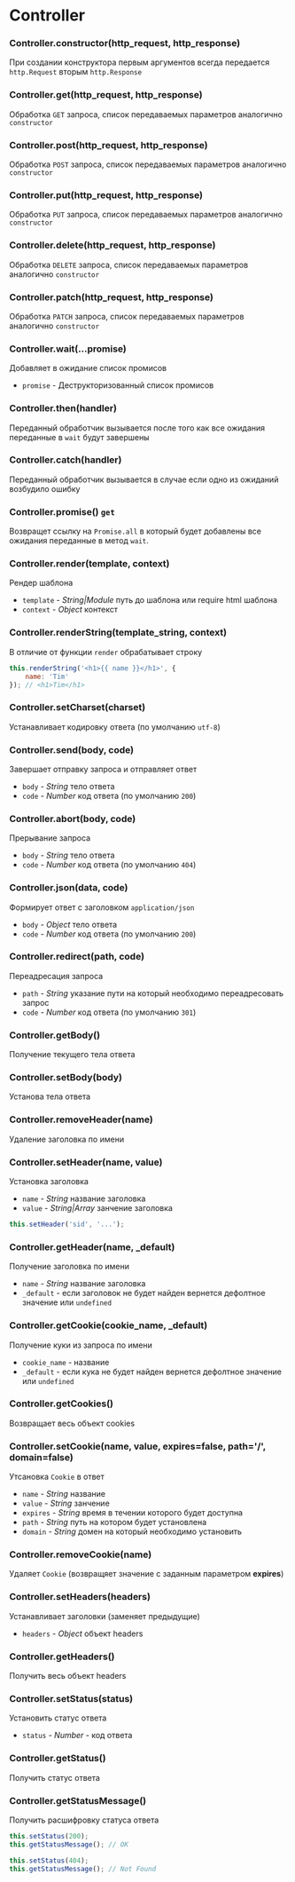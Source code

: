 # Controller

### Controller.constructor(http_request, http_response)
При создании конструктора первым аргументов всегда передается `http.Request` вторым `http.Response`


### Controller.get(http_request, http_response)
Обработка `GET` запроса, список передаваемых параметров аналогично `constructor`


### Controller.post(http_request, http_response)
Обработка `POST` запроса, список передаваемых параметров аналогично `constructor`


### Controller.put(http_request, http_response)
Обработка `PUT` запроса, список передаваемых параметров аналогично `constructor`


### Controller.delete(http_request, http_response)
Обработка `DELETE` запроса, список передаваемых параметров аналогично `constructor`


### Controller.patch(http_request, http_response)
Обработка `PATCH` запроса, список передаваемых параметров аналогично `constructor`


### Controller.wait(...promise)
Добавляет в ожидание список промисов
* `promise` - Деструкторизованный список промисов

### Controller.then(handler)
Переданный обработчик вызывается после того как все ожидания переданные в `wait` будут завершены


### Controller.catch(handler)
Переданный обработчик вызывается в случае если одно из ожиданий возбудило ошибку


### Controller.promise() `get`
Возвращет ссылку на `Promise.all` в который будет добавлены все ожидания переданные в метод `wait`.


### Controller.render(template, context)
Рендер шаблона
* `template` - *String|Module* путь до шаблона или require html шаблона
* `context` - *Object* контекст

### Controller.renderString(template_string, context)
В отличие от функции `render` обрабатывает строку 
```javascript
this.renderString('<h1>{{ name }}</h1>', {
    name: 'Tim'
}); // <h1>Tim</h1>
```

### Controller.setCharset(charset)
Устанавливает кодировку ответа (по умолчанию `utf-8`)


### Controller.send(body, code)
Завершает отправку запроса и отправляет ответ 
* `body` - *String* тело ответа
* `code` - *Number* код ответа (по умолчанию `200`)


### Controller.abort(body, code)
Прерывание запроса
* `body` - *String* тело ответа
* `code` - *Number* код ответа (по умолчанию `404`)

### Controller.json(data, code)
Формирует ответ  с заголовком `application/json`
* `body` - *Object* тело ответа
* `code` - *Number* код ответа (по умолчанию `200`)

### Controller.redirect(path, code)
Переадресация запроса
* `path` - *String* указание пути на который необходимо переадресовать запрос
* `code` - *Number* код ответа (по умолчанию `301`)


### Controller.getBody()
Получение текущего тела ответа


### Controller.setBody(body)
Установа тела ответа


### Controller.removeHeader(name)
Удаление заголовка по имени

### Controller.setHeader(name, value)
Установка заголовка 
* `name` - *String* название заголовка
* `value` - *String|Array* занчение заголовка

```javascript
this.setHeader('sid', '...');
```


### Controller.getHeader(name, _default)
Получение заголовка по имени
* `name` - *String* название заголовка
* `_default` - если заголовок не будет найден вернется дефолтное значение или `undefined`


### Controller.getCookie(cookie_name, _default)
Получение куки из запроса по имени
* `cookie_name` - название
* `_default` - если кука не будет найден вернется дефолтное значение или `undefined`


### Controller.getCookies()
Возвращает весь объект cookies 


### Controller.setCookie(name, value, expires=false, path='/', domain=false)
Утсановка `Cookie` в ответ
* `name` - *String* название
* `value` - *String* занчение
* `expires` - *String* время в течении которого будет доступна
* `path` - *String* путь на котором будет установлена
* `domain` - *String* домен на который необходимо установить 


### Controller.removeCookie(name)
Удаляет `Cookie` (возвращяет значение с заданным параметром **expires**)


### Controller.setHeaders(headers)
Устанавливает заголовки (заменяет предыдущие)
* `headers` - *Object* объект headers


### Controller.getHeaders()
Получить весь объект headers


### Controller.setStatus(status)
Установить статус ответа
* `status` - *Number* - код ответа


### Controller.getStatus()
Получить статус ответа


### Controller.getStatusMessage()
Получить расшифровку статуса ответа
```javascript
this.setStatus(200);
this.getStatusMessage(); // OK

this.setStatus(404);
this.getStatusMessage(); // Not Found
```
